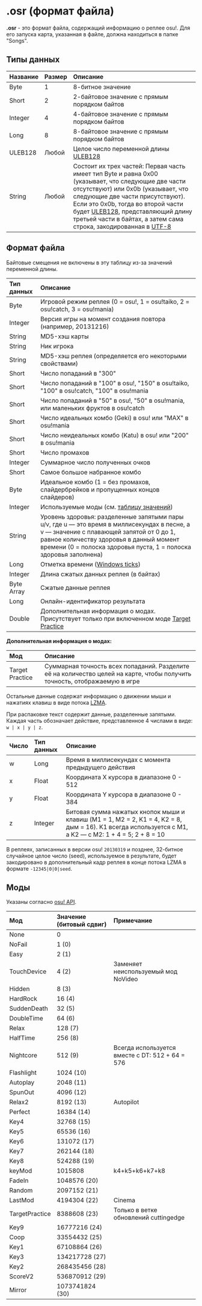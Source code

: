 # .osr (формат файла)

**.osr** - это формат файла, содержащий информацию о реплее osu!. Для его запуска карта, указанная в файле, должна находиться в папке "Songs".

## Типы данных

| Название | Размер | Описание |
| :-- | :-- | :-- |
| Byte | 1 | 8-битное значение |
| Short | 2 | 2-байтовое значение с прямым порядком байтов |
| Integer | 4 | 4-байтовое значение с прямым порядком байтов |
| Long | 8 | 8-байтовое значение с прямым порядком байтов |
| ULEB128 | Любой | Целое число переменной длины [ULEB128](http://en.wikipedia.org/wiki/ULEB128) |
| String | Любой | Состоит их трех частей: Первая часть имеет тип Byte и равна 0x00 (указывает, что следующие две части отсутствуют) или 0x0b (указывает, что следующие две части присутствуют). Если это 0x0b, тогда во второй части будет [ULEB128](http://en.wikipedia.org/wiki/ULEB128), представляющий длину третьей части в байтах, а затем сама строка, закодированная в [UTF-8](http://en.wikipedia.org/wiki/UTF-8) |

## Формат файла

Байтовые смещения не включены в эту таблицу из-за значений переменной длины.

| Тип данных | Описание |
| :-- | :-- |
| Byte | Игровой режим реплея (0 = osu!, 1 = osu!taiko, 2 = osu!catch, 3 = osu!mania) |
| Integer | Версия игры на момент создания повтора (например, 20131216) |
| String | MD5-хэш карты |
| String | Ник игрока |
| String | MD5-хэш реплея (определяется его некоторыми свойствами) |
| Short | Число попаданий в "300" |
| Short | Число попаданий в "100" в osu!, "150" в osu!taiko, "100" в osu!catch, "100" в osu!mania |
| Short | Число попаданий в "50" в osu!, "50" в osu!mania, или маленьких фруктов в osu!catch |
| Short | Число идеальных комбо (Geki) в osu! или "MAX" в osu!mania |
| Short | Число неидеальных комбо (Katu) в osu! или "200" в osu!mania |
| Short | Число промахов |
| Integer | Суммарное число полученных очков |
| Short | Самое большое набранное комбо |
| Byte | Идеальное комбо (1 = без промахов, слайдербрейков и пропущенных концов слайдеров) |
| Integer | Используемые моды (см. [таблицу значений](#моды)) |
| String | Уровень здоровья: разделенные запятыми пары u/v, где u — это время в миллисекундах в песне, а v — значение с плавающей запятой от 0 до 1, равное количеству здоровья в данный момент времени (0 = полоска здоровья пуста, 1 = полоска здоровья заполнена) |
| Long | Отметка времени ([Windows ticks](http://msdn.microsoft.com/en-us/library/system.datetime.ticks%28v=vs.110%29.aspx)) |
| Integer | Длина сжатых данных реплея (в байтах) |
| Byte Array | Сжатые данные реплея |
| Long | Онлайн-идентификатор результата |
| Double | Дополнительная информация о модах. Присутствует только при включенном моде [Target Practice](/wiki/Game_modifier/Target_Practice) |

**Дополнительная информация о модах:**

| Мод | Описание |
| :-- | :-- |
| Target Practice | Суммарная точность всех попаданий. Разделите её на количество целей на карте, чтобы получить точность, отображаемую в игре |

Остальные данные содержат информацию о движении мыши и нажатиях клавиш в виде потока [LZMA](https://en.wikipedia.org/wiki/Lempel–Ziv–Markov_chain_algorithm).

При распаковке текст содержит данные, разделенные запятыми. Каждая часть обозначает действие, представленное 4 числами в виде: `w | x | y | z`.

| Число | Тип данных | Описание |
| :-- | :-- | :-- |
| w | Long | Время в миллисекундах с момента предыдущего действия |
| x | Float | Координата Х курсора в диапазоне 0 - 512 |
| y | Float | Координата Y курсора в диапазоне 0 - 384 |
| z | Integer | Битовая сумма нажатых кнопок мыши и клавиш (M1 = 1, M2 = 2, K1 = 4, K2 = 8, дым = 16). K1 всегда используется с M1, а K2 — с M2: 1 + 4 = 5; 2 + 8 = 10 |

В реплеях, записанных в версии osu! `20130319` и позднее, 32-битное случайное целое число (seed), используемое в результате, будет закодировано в дополнительный кадр реплея в конце потока LZMA в формате `-12345|0|0|seed`.

## Моды

Указаны согласно [osu! API](https://github.com/peppy/osu-api/wiki#mods).

| Мод | Значение (битовый сдвиг) | Примечание |
| :-- | :-- | :-- |
| None | 0 |  |
| NoFail | 1 (0) |  |
| Easy | 2 (1) |  |
| TouchDevice | 4 (2) | Заменяет неиспользуемый мод NoVideo |
| Hidden | 8 (3) |  |
| HardRock | 16 (4) |  |
| SuddenDeath | 32 (5) |  |
| DoubleTime | 64 (6) |  |
| Relax | 128 (7) |  |
| HalfTime | 256 (8) |  |
| Nightcore | 512 (9) | Всегда используется вместе с DT: 512 + 64 = 576 |
| Flashlight | 1024 (10) |  |
| Autoplay | 2048 (11) |  |
| SpunOut | 4096 (12) |  |
| Relax2 | 8192 (13) | Autopilot |
| Perfect | 16384 (14) |  |
| Key4 | 32768 (15) |  |
| Key5 | 65536 (16) |  |
| Key6 | 131072 (17) |  |
| Key7 | 262144 (18) |  |
| Key8 | 524288 (19) |  |
| keyMod | 1015808 | k4+k5+k6+k7+k8 |
| FadeIn | 1048576 (20) |  |
| Random | 2097152 (21) |  |
| LastMod | 4194304 (22) | Cinema |
| TargetPractice | 8388608 (23) | Только в ветке обновлений cuttingedge |
| Key9 | 16777216 (24) |  |
| Coop | 33554432 (25) |  |
| Key1 | 67108864 (26) |  |
| Key3 | 134217728 (27) |  |
| Key2 | 268435456 (28) |  |
| ScoreV2 | 536870912 (29) |  |
| Mirror | 1073741824 (30) |  |

